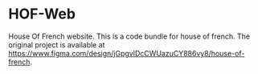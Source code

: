 # HOF-Web
House Of French website.
This is a code bundle for house of french. 
The original project is available at https://www.figma.com/design/jGpgvIDcCWUazuCY886vy8/house-of-french.


